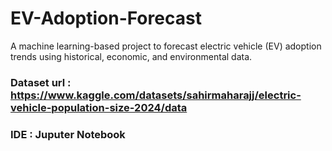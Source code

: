 # EV-Adoption-Forecast
A machine learning-based project to forecast electric vehicle (EV) adoption trends using historical, economic, and environmental data.
### Dataset url : https://www.kaggle.com/datasets/sahirmaharajj/electric-vehicle-population-size-2024/data
### IDE : Juputer Notebook
